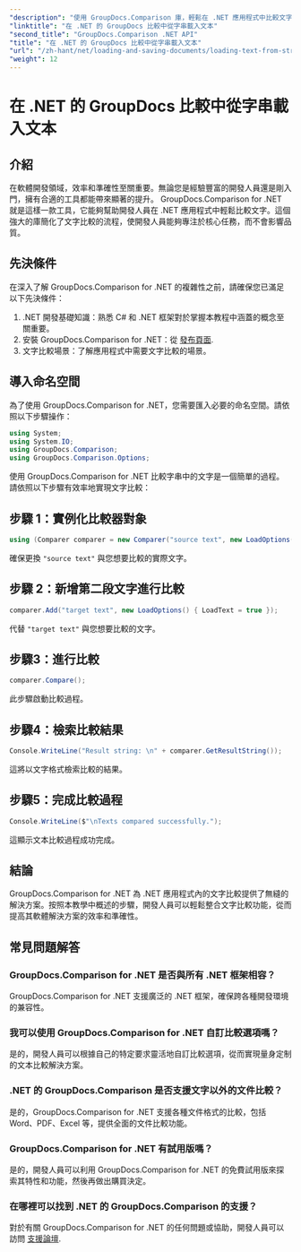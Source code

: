 ```yaml
---
"description": "使用 GroupDocs.Comparison 庫，輕鬆在 .NET 應用程式中比較文字。無縫集成，提升效率和準確性。"
"linktitle": "在 .NET 的 GroupDocs 比較中從字串載入文本"
"second_title": "GroupDocs.Comparison .NET API"
"title": "在 .NET 的 GroupDocs 比較中從字串載入文本"
"url": "/zh-hant/net/loading-and-saving-documents/loading-text-from-string/"
"weight": 12
---
```


# 在 .NET 的 GroupDocs 比較中從字串載入文本

## 介紹
在軟體開發領域，效率和準確性至關重要。無論您是經驗豐富的開發人員還是剛入門，擁有合適的工具都能帶來顯著的提升。 GroupDocs.Comparison for .NET 就是這樣一款工具，它能夠幫助開發人員在 .NET 應用程式中輕鬆比較文字。這個強大的庫簡化了文字比較的流程，使開發人員能夠專注於核心任務，而不會影響品質。
## 先決條件
在深入了解 GroupDocs.Comparison for .NET 的複雜性之前，請確保您已滿足以下先決條件：
1. .NET 開發基礎知識：熟悉 C# 和 .NET 框架對於掌握本教程中涵蓋的概念至關重要。
2. 安裝 GroupDocs.Comparison for .NET：從 [發布頁面](https://releases。groupdocs.com/comparison/net/).
3. 文字比較場景：了解應用程式中需要文字比較的場景。

## 導入命名空間
為了使用 GroupDocs.Comparison for .NET，您需要匯入必要的命名空間。請依照以下步驟操作：

```csharp
using System;
using System.IO;
using GroupDocs.Comparison;
using GroupDocs.Comparison.Options;
```
使用 GroupDocs.Comparison for .NET 比較字串中的文字是一個簡單的過程。請依照以下步驟有效率地實現文字比較：
## 步驟 1：實例化比較器對象
```csharp
using (Comparer comparer = new Comparer("source text", new LoadOptions() { LoadText = true }))
```
確保更換 `"source text"` 與您想要比較的實際文字。
## 步驟 2：新增第二段文字進行比較
```csharp
comparer.Add("target text", new LoadOptions() { LoadText = true });
```
代替 `"target text"` 與您想要比較的文字。
## 步驟3：進行比較
```csharp
comparer.Compare();
```
此步驟啟動比較過程。
## 步驟4：檢索比較結果
```csharp
Console.WriteLine("Result string: \n" + comparer.GetResultString());
```
這將以文字格式檢索比較的結果。
## 步驟5：完成比較過程
```csharp
Console.WriteLine($"\nTexts compared successfully.");
```
這顯示文本比較過程成功完成。

## 結論
GroupDocs.Comparison for .NET 為 .NET 應用程式內的文字比較提供了無縫的解決方案。按照本教學中概述的步驟，開發人員可以輕鬆整合文字比較功能，從而提高其軟體解決方案的效率和準確性。
## 常見問題解答
### GroupDocs.Comparison for .NET 是否與所有 .NET 框架相容？
GroupDocs.Comparison for .NET 支援廣泛的 .NET 框架，確保跨各種開發環境的兼容性。
### 我可以使用 GroupDocs.Comparison for .NET 自訂比較選項嗎？
是的，開發人員可以根據自己的特定要求靈活地自訂比較選項，從而實現量身定制的文本比較解決方案。
### .NET 的 GroupDocs.Comparison 是否支援文字以外的文件比較？
是的，GroupDocs.Comparison for .NET 支援各種文件格式的比較，包括 Word、PDF、Excel 等，提供全面的文件比較功能。
### GroupDocs.Comparison for .NET 有試用版嗎？
是的，開發人員可以利用 GroupDocs.Comparison for .NET 的免費試用版來探索其特性和功能，然後再做出購買決定。
### 在哪裡可以找到 .NET 的 GroupDocs.Comparison 的支援？
對於有關 GroupDocs.Comparison for .NET 的任何問題或協助，開發人員可以訪問 [支援論壇](https://forum。groupdocs.com/c/comparison/12).